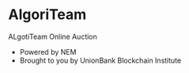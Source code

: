 # AlgoriTeam

ALgotiTeam Online Auction
- Powered by NEM
- Brought to you by UnionBank Blockchain Institute
